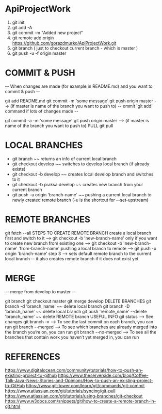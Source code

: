 # ApiProjectWork

1. git init
2. git add -A
3. git commit -m "Added new project"
4. git remote add origin https://github.com/gorazdmurko/ApiProjectWork.git
5. git branch ( just to checkout current branch - which is master )
6. git push -u -f origin master

# COMMIT & PUSH
-- When changes are made (for example in README.md) and you want to commit & push --

git add README.md
git commit -m 'some message'
git push origin master --> (if master is name of the branch you want to push to)
-- ommit 'git add' command if lots of changes made --

git commit -a -m 'some message'
git push origin master --> (if master is name of the branch you want to push to)
PULL
git pull

# LOCAL BRANCHES
- git branch ~~ returns an info of current local branch
- git checkout develop ~~ switches to develop local branch (if already exists)
- git checkout -b develop ~~ creates local develop branch and switches to it
- git checkout -b praksa develop ~~ creates new branch from your current branch
- git push -u origin 'branch-name' ~~ pushing a current local branch to newly created remote branch (-u is the shortcut for --set-upstream)

# REMOTE BRANCHES
git fetch --all
STEPS TO CREATE REMOTE BRANCH
create a local branch first and switch to it --> git checkout -b 'new-branch-name'
only if you want to create new branch from existing one --> git checkout -b 'new-branch-name' 'from-branch-name'
pushing a local branch to remote --> git push -u origin 'branch-name'
step 3 --> sets default remote branch to the current local branch -- it also creates remote branch if it does not exist yet

# MERGE
-- merge from develop to master --

git branch
git checkout master
git merge develop
DELETE BRANCHES
git branch -d 'branch_name' ~~ delete local branch
git branch -D 'branch_name' ~~ delete local branch
git push 'remote_name' --delete 'branch_name' ~~ delete REMOTE branch
USEFUL INFO
git status --> See changes
git branch -v --> To see the last commit on each branch, you can run
git branch --merged --> To see which branches are already merged into the branch you’re on, you can run
git branch --no-merged --> To see all the branches that contain work you haven’t yet merged in, you can run

# REFERENCES
https://www.digitalocean.com/community/tutorials/how-to-push-an-existing-project-to-github
https://www.theserverside.com/blog/Coffee-Talk-Java-News-Stories-and-Opinions/How-to-push-an-existing-project-to-GitHub
https://www.git-tower.com/learn/git/commands/git-commit
https://www.atlassian.com/git/tutorials/syncing/git-pull
https://www.atlassian.com/git/tutorials/using-branches/git-checkout
https://www.w3docs.com/snippets/git/how-to-create-a-remote-branch-in-git.html

